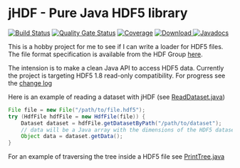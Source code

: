 # jHDF - Pure Java HDF5 library
[![Build Status](https://dev.azure.com/jamesmudd/jhdf/_apis/build/status/jhdf-CI)](https://dev.azure.com/jamesmudd/jhdf/_build/latest?definitionId=3) [![Quality Gate Status](https://sonarcloud.io/api/project_badges/measure?project=jamesmudd_jhdf&metric=alert_status)](https://sonarcloud.io/dashboard?id=jamesmudd_jhdf) [![Coverage](https://sonarcloud.io/api/project_badges/measure?project=jamesmudd_jhdf&metric=coverage)](https://sonarcloud.io/dashboard?id=jamesmudd_jhdf) [ ![Download](https://api.bintray.com/packages/jamesmudd/jhdf/jhdf/images/download.svg) ](https://bintray.com/jamesmudd/jhdf/jhdf/_latestVersion) [![Javadocs](http://javadoc.io/badge/io.jhdf/jhdf.svg)](http://javadoc.io/doc/io.jhdf/jhdf)

This is a hobby project for me to see if I can write a loader for HDF5 files. The file format specification is available from the HDF Group [here](https://support.hdfgroup.org/HDF5/doc/H5.format.html).

The intension is to make a clean Java API to access HDF5 data. Currently the project is targeting HDF5 1.8 read-only compatibility. For progress see the [change log](CHANGES.md)

Here is an example of reading a dataset with jHDF (see [ReadDataset.java](jhdf/src/main/java/io/jhdf/examples/ReadDataset.java))

```java
File file = new File("/path/to/file.hdf5");
try (HdfFile hdfFile = new HdfFile(file)) {
	Dataset dataset = hdfFile.getDatasetByPath("/path/to/dataset");
	// data will be a Java array with the dimensions of the HDF5 dataset
	Object data = dataset.getData();
}
```

For an example of traversing the tree inside a HDF5 file see [PrintTree.java](jhdf/src/main/java/io/jhdf/examples/PrintTree.java)